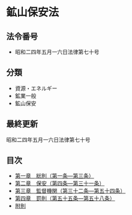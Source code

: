 # 鉱山保安法

## 法令番号

- 昭和二四年五月一六日法律第七十号

## 分類

- 資源・エネルギー
- 鉱業一般
- 鉱山保安

## 最終更新

昭和二四年五月一六日法律第七十号

## 目次

- [第一章　総則（第一条―第三条）]()
- [第二章　保安（第四条―第三十一条）]()
- [第三章　監督機関（第三十二条―第五十四条）]()
- [第四章　罰則（第五十五条―第五十八条）]()
- [附則]()
